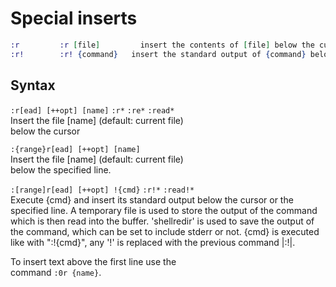 # Special inserts

```ex
:r  	   :r [file]	     insert the contents of [file] below the cursor
:r!  	   :r! {command}   insert the standard output of {command} below the cursor
```

## Syntax

`:r[ead] [++opt] [name]` `:r*` `:re*` `:read*`  
Insert the file [name] (default: current file)  
below the cursor  

`:{range}r[ead] [++opt] [name]`  
Insert the file [name] (default: current file)  
below the specified line.  

`:[range]r[ead] [++opt] !{cmd}` `:r!*` `:read!*`  
Execute {cmd} and insert its standard output below
the cursor or the specified line.  A temporary file is
used to store the output of the command which is then
read into the buffer.  'shellredir' is used to save
the output of the command, which can be set to include
stderr or not.  {cmd} is executed like with ":!{cmd}",
any '!' is replaced with the previous command |:!|.

To insert text above the first line use the  
command `:0r {name}`.  
